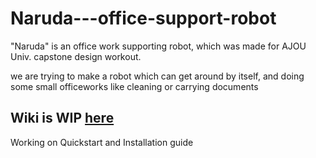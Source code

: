 # Naruda---office-support-robot
"Naruda" is an office work supporting robot, which was made for AJOU Univ. capstone design workout.

we are trying to make a robot which can get around by itself, and doing some small officeworks like cleaning or carrying documents

## Wiki is WIP [here](https://github.com/YouDaHe/Naruda---office-support-robot/wiki)
Working on Quickstart and Installation guide
